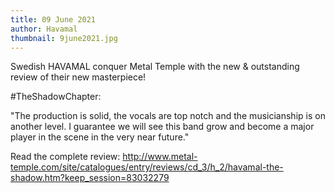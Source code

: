 ```yaml
---
title: 09 June 2021
author: Havamal
thumbnail: 9june2021.jpg
---
```

Swedish HAVAMAL conquer Metal Temple with the new & outstanding review of their new masterpiece!

\#TheShadowChapter:

"The production is solid, the vocals are top notch and the musicianship is on another level. I guarantee we will see this band grow and become a major player in the scene in the very near future."

Read the complete review: 
<http://www.metal-temple.com/site/catalogues/entry/reviews/cd_3/h_2/havamal-the-shadow.htm?keep_session=83032279>